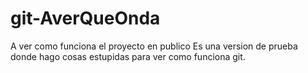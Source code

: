 # git-AverQueOnda
A ver como funciona el proyecto en publico
Es una version de prueba donde hago cosas estupidas para ver como funciona git.
